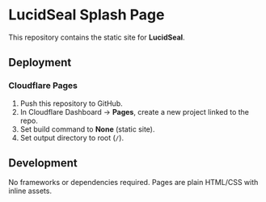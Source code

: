 # LucidSeal Splash Page

This repository contains the static site for **LucidSeal**. 

## Deployment

### Cloudflare Pages
1. Push this repository to GitHub.
2. In Cloudflare Dashboard → **Pages**, create a new project linked to the repo.
3. Set build command to **None** (static site).
4. Set output directory to root (`/`).

## Development

No frameworks or dependencies required. Pages are plain HTML/CSS with inline assets.
